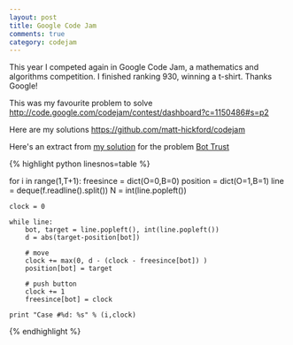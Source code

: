 ```yaml
---
layout: post
title: Google Code Jam
comments: true
category: codejam
---
```


This year I competed again in Google Code Jam, a mathematics and algorithms competition. I finished ranking 930, winning a t-shirt. Thanks Google!

This was my favourite problem to solve <http://code.google.com/codejam/contest/dashboard?c=1150486#s=p2>

Here are my solutions <https://github.com/matt-hickford/codejam>

Here's an extract from [my solution](https://github.com/matt-hickford/codejam/blob/master/2011/0/bots/bots.py
) for the problem [Bot Trust](http://code.google.com/codejam/contest/dashboard?c=975485#)

{% highlight python linesnos=table %}

for i in range(1,T+1):
    freesince = dict(O=0,B=0)
    position = dict(O=1,B=1)
    line = deque(f.readline().split())
    N = int(line.popleft())
    
    clock = 0
    
    while line:
        bot, target = line.popleft(), int(line.popleft())
        d = abs(target-position[bot])
        
        # move
        clock += max(0, d - (clock - freesince[bot]) )
        position[bot] = target

        # push button
        clock += 1
        freesince[bot] = clock
        
    print "Case #%d: %s" % (i,clock)
    
{% endhighlight %}
